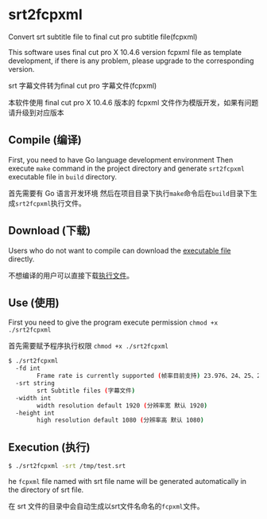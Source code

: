 # srt2fcpxml
Convert srt subtitle file to final cut pro subtitle file(fcpxml)

This software uses final cut pro X 10.4.6 version fcpxml file as template development, if there is any problem, please upgrade to the corresponding version.

srt 字幕文件转为final cut pro 字幕文件(fcpxml)

本软件使用 final cut pro X 10.4.6 版本的 fcpxml 文件作为模版开发，如果有问题请升级到对应版本


## Compile (编译)
First, you need to have Go language development environment
Then execute `make` command in the project directory and generate `srt2fcpxml` executable file in `build` directory.

首先需要有 Go 语言开发环境
然后在项目目录下执行`make`命令后在`build`目录下生成`srt2fcpxml`执行文件。

## Download (下载)
Users who do not want to compile can download the [executable file](https://github.com/GanymedeNil/srt2fcpxml/releases) directly.

不想编译的用户可以直接下载[执行文件](https://github.com/GanymedeNil/srt2fcpxml/releases)。

## Use (使用)
First you need to give the program execute permission `chmod +x ./srt2fcpxml`

首先需要赋予程序执行权限 `chmod +x ./srt2fcpxml`

```bash
$ ./srt2fcpxml
  -fd int
    	Frame rate is currently supported (帧率目前支持) 23.976、24、25、29.97、30、50、59.94、60 (default 25)
  -srt string
    	srt Subtitle files (字幕文件)
  -width int
        width resolution default 1920 (分辨率宽 默认 1920)
  -height int
        high resolution default 1080 (分辨率高 默认 1080)       
```

## Execution (执行)

```bash
$ ./srt2fcpxml -srt /tmp/test.srt
```
he `fcpxml` file named with srt file name will be generated automatically in the directory of srt file.

在 srt 文件的目录中会自动生成以srt文件名命名的`fcpxml`文件。
